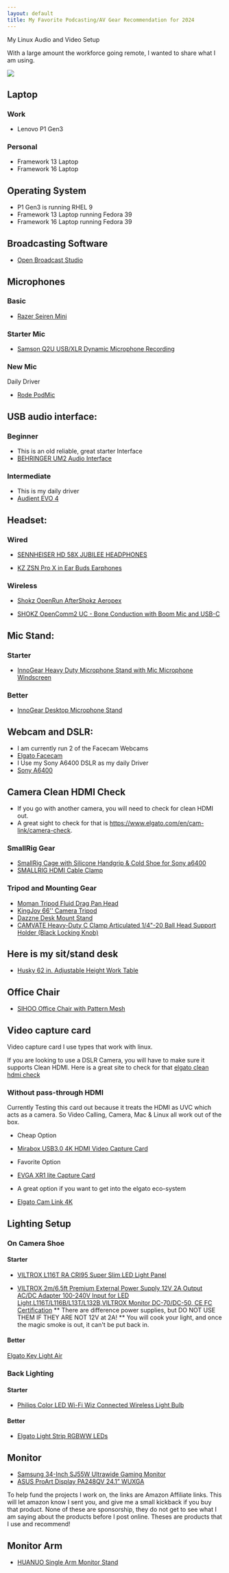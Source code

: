 ```yaml
---
layout: default
title: My Favorite Podcasting/AV Gear Recommendation for 2024
---
```


My Linux Audio and Video Setup

With a large amount the workforce going remote, I wanted to share what I am using.

<img src="../assets/css/Jscar-Desk_setup-2024.JPG">

## Laptop 

### Work 

* Lenovo P1 Gen3

### Personal

* Framework 13 Laptop
* Framework 16 Laptop

## Operating System

* P1 Gen3 is running RHEL 9
* Framework 13 Laptop running Fedora 39
* Framework 16 Laptop running Fedora 39

## Broadcasting Software

* [Open Broadcast Studio](https://obsproject.com)


## Microphones

### Basic

* [Razer Seiren Mini](https://amzn.to/3OXjXqw)

### Starter Mic

* [Samson Q2U USB/XLR Dynamic Microphone Recording](https://amzn.to/3uU3hcH)

### New Mic

Daily Driver
* [Rode PodMic](https://amzn.to/3P0mWyo)


## USB audio interface:

### Beginner

* This is an old reliable, great starter Interface
* [BEHRINGER UM2 Audio Interface](https://amzn.to/4bUd9Us)

### Intermediate

* This is my daily driver
* [Audient EVO 4](https://amzn.to/42USA6k)


## Headset:

### Wired

* [SENNHEISER HD 58X JUBILEE HEADPHONES](https://drop.com/buy/massdrop-x-sennheiser-hd-58x-jubilee-headphones)

* [KZ ZSN Pro X in Ear Buds Earphones](https://amzn.to/3TgRy1l)

### Wireless

* [Shokz OpenRun AfterShokz Aeropex](https://amzn.to/3AhkWKx)

* [SHOKZ OpenComm2 UC - Bone Conduction with Boom Mic and USB-C](https://amzn.to/3TgRC15)

## Mic Stand:

### Starter

* [InnoGear Heavy Duty Microphone Stand with Mic Microphone Windscreen](https://amzn.to/43KXcvR)

### Better

* [InnoGear Desktop Microphone Stand](https://amzn.to/4aavKdt)


## Webcam and DSLR:

* I am currently run 2 of the Facecam Webcams
* [Elgato Facecam](https://amzn.to/3wzziXZ)
* I Use my Sony A6400 DSLR as my daily Driver
* [Sony A6400](https://amzn.to/3uX2mYU)

## Camera Clean HDMI Check

* If you go with another camera, you will need to check for clean HDMI out.
* A great sight to check for that is https://www.elgato.com/en/cam-link/camera-check.

### SmallRig Gear

* [SmallRig Cage with Silicone Handgrip & Cold Shoe for Sony a6400](https://amzn.to/3P1j4x0)
* [SMALLRIG HDMI Cable Clamp](https://amzn.to/41fJoaZ)



### Tripod and Mounting Gear

* [Moman Tripod Fluid Drag Pan Head](https://amzn.to/41fJoaZ)
* [KingJoy 66'' Camera Tripod](https://amzn.to/41fJoaZ)
* [Dazzne Desk Mount Stand](https://amzn.to/40rtitD)
* [CAMVATE Heavy-Duty C Clamp Articulated 1/4"-20 Ball Head Support Holder (Black Locking Knob)](https://amzn.to/3oyibla)

## Here is my sit/stand desk

* [Husky 62 in. Adjustable Height Work Table](https://www.homedepot.com/p/Husky-62-in-Adjustable-Height-Work-Table-HOLT62XDB12/301810799)

## Office Chair 

* [SIHOO Office Chair with Pattern Mesh](https://amzn.to/43LW0s4)

## Video capture card

Video capture card I use types that work with linux.

If you are looking to use a DSLR Camera,
you will have to make sure it supports Clean HDMI.
Here is a great site to check for that [elgato clean hdmi check](https://www.elgato.com/en/cam-link/camera-check)

### Without pass-through HDMI

Currently Testing this card out because it treats the HDMI as UVC which acts as a camera.
So Video Calling, Camera, Mac & Linux all work out of the box.

* Cheap Option
* [Mirabox USB3.0 4K HDMI Video Capture Card](https://amzn.to/42TZ9Gd)

* Favorite Option
* [EVGA XR1 lite Capture Card](https://amzn.to/3IjocZY)

* A great option if you want to get into the elgato eco-system
* [Elgato Cam Link 4K](https://amzn.to/42YPZbw)


## Lighting Setup

### On Camera Shoe

#### Starter

* [VILTROX L116T RA CRI95 Super Slim LED Light Panel](https://amzn.to/49wuRff)

* [VILTROX 2m/6.5ft Premium External Power Supply 12V 2A Output AC/DC Adapter 100-240V Input for LED Light,L116T/L116B/L13T/L132B,VILTROX Monitor DC-70/DC-50, CE FC Certification](https://amzn.to/42WRDdA)
** There are difference power supplies, but DO NOT USE THEM IF THEY ARE NOT 12V at 2A!
** You will cook your light, and once the magic smoke is out, it can't be put back in.

#### Better

[Elgato Key Light Air](https://amzn.to/3SZ74NO)

### Back Lighting

#### Starter

* [Philips Color LED Wi-Fi Wiz Connected Wireless Light Bulb](https://amzn.to/48B51FJ)

#### Better

* [Elgato Light Strip RGBWW LEDs](https://amzn.to/3SVv5We)


## Monitor

* [Samsung 34-Inch SJ55W Ultrawide Gaming Monitor](https://amzn.to/4c8qhpl)
* [ASUS ProArt Display PA248QV 24.1” WUXGA](https://amzn.to/3IiVZCq)

To help fund the projects I work on, the links are Amazon Affiliate links. This will let amazon know I sent you, and give me a small kickback if you buy that product. None of these are sponsorship, they do not get to see what I am saying about the products before I post online. Theses are products that I use and recommend!


## Monitor Arm

* [HUANUO Single Arm Monitor Stand](https://amzn.to/42VvZqa)
